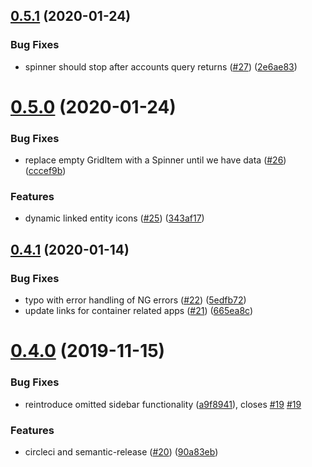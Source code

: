 ## [0.5.1](https://github.com/newrelic/nr1-container-explorer/compare/v0.5.0...v0.5.1) (2020-01-24)


### Bug Fixes

* spinner should stop after accounts query returns ([#27](https://github.com/newrelic/nr1-container-explorer/issues/27)) ([2e6ae83](https://github.com/newrelic/nr1-container-explorer/commit/2e6ae8336f9abadf0a667322d16e633c4aeb79b5))

# [0.5.0](https://github.com/newrelic/nr1-container-explorer/compare/v0.4.1...v0.5.0) (2020-01-24)


### Bug Fixes

* replace empty GridItem with a Spinner until we have data ([#26](https://github.com/newrelic/nr1-container-explorer/issues/26)) ([cccef9b](https://github.com/newrelic/nr1-container-explorer/commit/cccef9b7b3651fe27740eeaac1a528ca9b8401db))


### Features

* dynamic linked entity icons ([#25](https://github.com/newrelic/nr1-container-explorer/issues/25)) ([343af17](https://github.com/newrelic/nr1-container-explorer/commit/343af174e138c8186b8460cdfe413d5985fe417a))

## [0.4.1](https://github.com/newrelic/nr1-container-explorer/compare/v0.4.0...v0.4.1) (2020-01-14)


### Bug Fixes

* typo with error handling of NG errors ([#22](https://github.com/newrelic/nr1-container-explorer/issues/22)) ([5edfb72](https://github.com/newrelic/nr1-container-explorer/commit/5edfb72d180f25969fc866b6953891d7241395eb))
* update links for container related apps ([#21](https://github.com/newrelic/nr1-container-explorer/issues/21)) ([665ea8c](https://github.com/newrelic/nr1-container-explorer/commit/665ea8c23a658205630a4b71a293e65bc37fe89b))

# [0.4.0](https://github.com/newrelic/nr1-container-explorer/compare/v0.3.0...v0.4.0) (2019-11-15)


### Bug Fixes

* reintroduce omitted sidebar functionality ([a9f8941](https://github.com/newrelic/nr1-container-explorer/commit/a9f89410418ee3014557b39d5f733d5fbd4ef133)), closes [#19](https://github.com/newrelic/nr1-container-explorer/issues/19) [#19](https://github.com/newrelic/nr1-container-explorer/issues/19)


### Features

* circleci and semantic-release ([#20](https://github.com/newrelic/nr1-container-explorer/issues/20)) ([90a83eb](https://github.com/newrelic/nr1-container-explorer/commit/90a83eb024e212257dbed39fdd391d06ad74b066))

